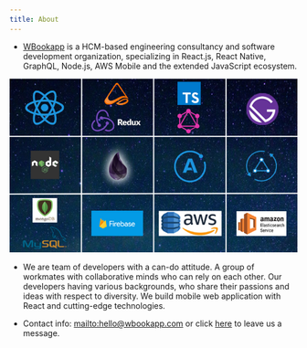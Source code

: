 ```yaml
---
title: About
---
```


- [WBookapp](/) is a HCM-based engineering consultancy and software development organization, specializing in React.js, React Native, GraphQL, Node.js, AWS Mobile and the extended JavaScript ecosystem.

![wba_about](./wba_3.jpg)

- We are team of developers with a can-do attitude. A group of workmates with collaborative minds who can rely on each other. Our developers having various backgrounds, who share their passions and ideas with respect to diversity. We build mobile web application with React and cutting-edge technologies.

- Contact info: <mailto:hello@wbookapp.com> or click [here](/contact) to leave us a message.
